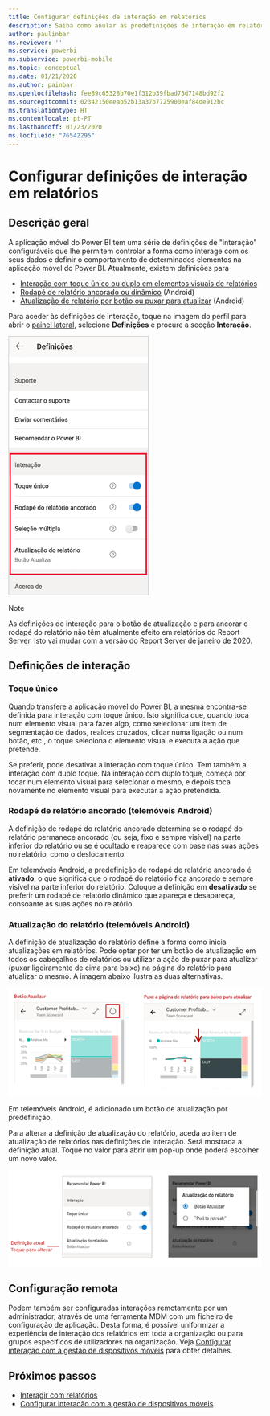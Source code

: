```yaml
---
title: Configurar definições de interação em relatórios
description: Saiba como anular as predefinições de interação em relatórios.
author: paulinbar
ms.reviewer: ''
ms.service: powerbi
ms.subservice: powerbi-mobile
ms.topic: conceptual
ms.date: 01/21/2020
ms.author: painbar
ms.openlocfilehash: fee89c65328b70e1f312b39fbad75d7148bd92f2
ms.sourcegitcommit: 02342150eeab52b13a37b7725900eaf84de912bc
ms.translationtype: HT
ms.contentlocale: pt-PT
ms.lasthandoff: 01/23/2020
ms.locfileid: "76542295"
---
```

# <a name="configure-report-interaction-settings"></a>Configurar definições de interação em relatórios

## <a name="overview"></a>Descrição geral

A aplicação móvel do Power BI tem uma série de definições de "interação" configuráveis que lhe permitem controlar a forma como interage com os seus dados e definir o comportamento de determinados elementos na aplicação móvel do Power BI. Atualmente, existem definições para
* [Interação com toque único ou duplo em elementos visuais de relatórios](#single-tap)
* [Rodapé de relatório ancorado ou dinâmico](#docked-report-footer-android-phones) (Android)
* [Atualização de relatório por botão ou puxar para atualizar](#report-refresh-android-phones) (Android)

Para aceder às definições de interação, toque na imagem do perfil para abrir o [painel lateral](./mobile-apps-home-page.md#header), selecione **Definições** e procure a secção **Interação**.

![Definições de interação](./media/mobile-app-interaction-settings/powerbi-mobile-app-interactions-section.png)

>[!NOTE]
>As definições de interação para o botão de atualização e para ancorar o rodapé do relatório não têm atualmente efeito em relatórios do Report Server. Isto vai mudar com a versão do Report Server de janeiro de 2020.

## <a name="interaction-settings"></a>Definições de interação

### <a name="single-tap"></a>Toque único
Quando transfere a aplicação móvel do Power BI, a mesma encontra-se definida para interação com toque único. Isto significa que, quando toca num elemento visual para fazer algo, como selecionar um item de segmentação de dados, realces cruzados, clicar numa ligação ou num botão, etc., o toque seleciona o elemento visual e executa a ação que pretende.

Se preferir, pode desativar a interação com toque único. Tem também a interação com duplo toque. Na interação com duplo toque, começa por tocar num elemento visual para selecionar o mesmo, e depois toca novamente no elemento visual para executar a ação pretendida.

### <a name="docked-report-footer-android-phones"></a>Rodapé de relatório ancorado (telemóveis Android)

A definição de rodapé do relatório ancorado determina se o rodapé do relatório permanece ancorado (ou seja, fixo e sempre visível) na parte inferior do relatório ou se é ocultado e reaparece com base nas suas ações no relatório, como o deslocamento.

Em telemóveis Android, a predefinição de rodapé de relatório ancorado é **ativado**, o que significa que o rodapé do relatório fica ancorado e sempre visível na parte inferior do relatório. Coloque a definição em **desativado** se preferir um rodapé de relatório dinâmico que apareça e desapareça, consoante as suas ações no relatório.

### <a name="report-refresh-android-phones"></a>Atualização do relatório (telemóveis Android)

A definição de atualização do relatório define a forma como inicia atualizações em relatórios. Pode optar por ter um botão de atualização em todos os cabeçalhos de relatórios ou utilizar a ação de puxar para atualizar (puxar ligeiramente de cima para baixo) na página do relatório para atualizar o mesmo. A imagem abaixo ilustra as duas alternativas. 

![Botão de atualização versus puxar para atualizar](./media/mobile-app-interaction-settings/powerbi-mobile-app-interactions-refresh-button-versus-pull.png)

Em telemóveis Android, é adicionado um botão de atualização por predefinição.

Para alterar a definição de atualização do relatório, aceda ao item de atualização de relatórios nas definições de interação. Será mostrada a definição atual. Toque no valor para abrir um pop-up onde poderá escolher um novo valor.

![Definir atualização](./media/mobile-app-interaction-settings/powerbi-mobile-app-interactions-set-refresh.png)

## <a name="remote-configuration"></a>Configuração remota

Podem também ser configuradas interações remotamente por um administrador, através de uma ferramenta MDM com um ficheiro de configuração de aplicação. Desta forma, é possível uniformizar a experiência de interação dos relatórios em toda a organização ou para grupos específicos de utilizadores na organização. Veja [Configurar interação com a gestão de dispositivos móveis](./mobile-app-configuration.md) para obter detalhes.


## <a name="next-steps"></a>Próximos passos
* [Interagir com relatórios](./mobile-reports-in-the-mobile-apps.md#interact-with-reports)
* [Configurar interação com a gestão de dispositivos móveis](./mobile-app-configuration.md)
